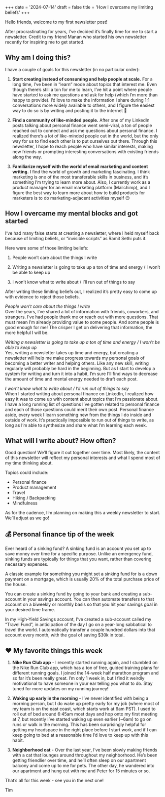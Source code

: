 +++
date = '2024-07-14'
draft = false
title = 'How I overcame my limiting beliefs'
+++

Hello friends, welcome to my first newsletter post!

After procrastinating for years, I’ve decided it’s finally time for me to start a newsletter. Credit to my friend Manan who started his own newsletter recently for inspiring me to get started.

## Why am I doing this?
I have a couple of goals for this newsletter (in no particular order):

1. **Start creating instead of consuming and help people at scale.** For a long time, I’ve been in “learn” mode about topics that interest me. Even though there’s still a ton for me to learn, I’ve hit a point where people have started to ask me questions and ask for help (which I’m more than happy to provide). I’d love to make the information I share during 1:1 conversations more widely available to others, and I figure the easiest way to do so is by writing and posting it to the internet 🙂 

2. **Find a community of like-minded people.** After one of my LinkedIn posts talking about personal finance went semi-viral, a ton of people reached out to connect and ask me questions about personal finance. I realized there’s a lot of like-minded people out in the world, but the only way for us to find each other is to put ourselves out there. Through this newsletter, I hope to reach people who have similar interests, making new friends or prompting interesting conversations with existing friends along the way.

3. **Familiarize myself with the world of email marketing and content writing.** I find the world of growth and marketing fascinating. I think marketing is one of the most transferable skills in business, and it’s something I’m trying to learn more about. Also, I currently work as a product manager for an email marketing platform (Mailchimp), and I figure the best way to learn more about how to build products for marketers is to do marketing-adjacent activities myself 😉 

## How I overcame my mental blocks and got started
I’ve had many false starts at creating a newsletter, where I held myself back because of limiting beliefs, or “invisible scripts” as Ramit Sethi puts it.

Here were some of those limiting beliefs:

1. People won’t care about the things I write

2. Writing a newsletter is going to take up a ton of time and energy / I won’t be able to keep up

3. I won’t know what to write about / I’ll run out of things to say

After writing these limiting beliefs out, I realized it’s pretty easy to come up with evidence to reject those beliefs.

*People won’t care about the things I write*  
Over the years, I’ve shared a lot of information with friends, coworkers, and strangers. I’ve had people thank me or reach out with more questions. That must mean I’m already providing value to some people. And some people is good enough for me! The crisper I get on delivering that information, the more helpful I will be.

*Writing a newsletter is going to take up a ton of time and energy / I won’t be able to keep up*  
Yes, writing a newsletter takes up time and energy, but creating a newsletter will help me make progress towards my personal goals of becoming a better writer and helping others. Like any new skill, writing regularly will probably be hard in the beginning. But as I start to develop a system for writing and turn it into a habit, I’m sure I’ll find ways to decrease the amount of time and mental energy needed to draft each post.

*I won’t know what to write about / I’ll run out of things to say*  
When I started writing about personal finance on LinkedIn, I realized how easy it was to come up with content about topics that I’m passionate about. I have a long running list of questions I’ve gotten related to personal finance and each of those questions could merit their own post. Personal finance aside, every week I learn something new from the things I do inside and outside of work. It’s practically impossible to run out of things to write, as long as I’m able to synthesize and share what I’m learning each week.

## What will I write about? How often?
Good question! We’ll figure it out together over time. Most likely, the content of this newsletter will reflect my personal interests and what I spend most of my time thinking about.

Topics could include:

- Personal finance
- Product management
- Travel
- Hiking / Backpacking
- Mindfulness

As for the cadence, I’m planning on making this a weekly newsletter to start. We’ll adjust as we go!

## 💰️ Personal finance tip of the week
Ever heard of a sinking fund? A sinking fund is an account you set up to save money over time for a specific purpose. Unlike an emergency fund, sinking funds are typically for things that you want, rather than covering necessary expenses.

A classic example for something you might set a sinking fund for is a down payment on a mortgage, which is usually 20% of the total purchase price of the house.

You can create a sinking fund by going to your bank and creating a sub-account in your savings account. You can then automate transfers to that account on a biweekly or monthly basis so that you hit your savings goal in your desired time frame.

In my High-Yield Savings account, I’ve created a sub-account called my “Travel Fund”, in anticipation of the day I go on a year-long sabbatical to travel the world. I automatically transfer a couple hundred dollars into that account every month, with the goal of saving $30k in total.

## ❤️ My favorite things this week
1. **Nike Run Club app** - I recently started running again, and I stumbled on the Nike Run Club app, which has a ton of free, guided training plans for different running goals. I joined the 14-week half marathon program and so far it’s been really great. I’m only 1 week in, but I find it weirdly motivational to have someone in your ear telling you what to do. Stay tuned for more updates on my running journey!

2. **Waking up early in the morning** - I’ve never identified with being a morning person, but I do wake up pretty early for my job (where most of my team is on the east coast, which starts work at 6am PST). I used to roll out of bed around 6:45am most days and hop onto my first meeting at 7, but recently I’ve started waking up even earlier (~6am) to go on runs or walk in the morning. This has been surprisingly helpful for getting my headspace in the right place before I start work, and if I can keep going to bed at a reasonable time I’d love to keep up with this habit.

3. **Neighborhood cat** - Over the last year, I’ve been slowly making friends with a cat that lounges around throughout my neighborhood. He’s been getting friendlier over time, and he’ll often sleep on our apartment balcony and come up to me for pets. The other day, he wandered into our apartment and hung out with me and Peter for 15 minutes or so.

That’s all for this week - see you in the next one!

Tim